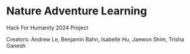 # Nature Adventure Learning

Hack For Humanity 2024 Project 

Creators: Andrew Le, Benjamin Bahn, Isabelle Hu, Jaewon Shim, Trisha Ganesh
